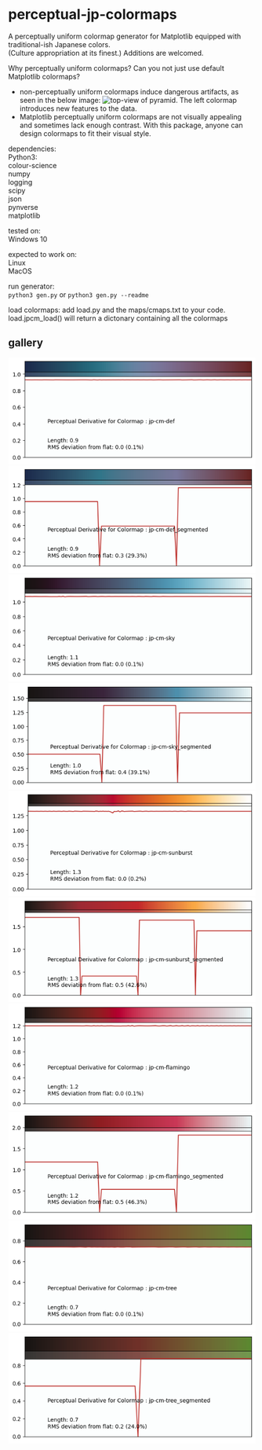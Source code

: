 
# perceptual-jp-colormaps  
  
A perceptually uniform colormap generator for Matplotlib equipped with traditional-ish Japanese colors.  
(Culture appropriation at its finest.) Additions are welcomed.  

Why perceptually uniform colormaps? Can you not just use default Matplotlib colormaps?   
- non-perceptually uniform colormaps induce dangerous artifacts, as seen in the below image: ![top-view of pyramid](https://i.stack.imgur.com/JcTDb.png).
The left colormap introduces new features to the data.
- Matplotlib perceptually uniform colormaps are not visually appealing and sometimes lack enough contrast.
With this package, anyone can design colormaps to fit their visual style.

dependencies:  
	Python3:  
		colour-science  
		numpy  
		logging  
		scipy  
		json  
		pynverse  
		matplotlib  
  
tested on:  
	Windows 10  
  
expected to work on:  
	Linux  
	MacOS  
  
run generator:   
    `python3 gen.py` or `python3 gen.py --readme`

load colormaps:
    add load.py and the maps/cmaps.txt to your code.
    load.jpcm_load() will return a dictonary containing all the colormaps

## gallery  

![](https://github.com/akhilsadam/perceptual-jp-colormaps/blob/master//maps/def.png?raw=true) ![](https://github.com/akhilsadam/perceptual-jp-colormaps/blob/master//maps/def_segmented.png?raw=true)  
![](https://github.com/akhilsadam/perceptual-jp-colormaps/blob/master//maps/sky.png?raw=true) ![](https://github.com/akhilsadam/perceptual-jp-colormaps/blob/master//maps/sky_segmented.png?raw=true)  
![](https://github.com/akhilsadam/perceptual-jp-colormaps/blob/master//maps/sunburst.png?raw=true) ![](https://github.com/akhilsadam/perceptual-jp-colormaps/blob/master//maps/sunburst_segmented.png?raw=true)  
![](https://github.com/akhilsadam/perceptual-jp-colormaps/blob/master//maps/flamingo.png?raw=true) ![](https://github.com/akhilsadam/perceptual-jp-colormaps/blob/master//maps/flamingo_segmented.png?raw=true)  
![](https://github.com/akhilsadam/perceptual-jp-colormaps/blob/master//maps/tree.png?raw=true) ![](https://github.com/akhilsadam/perceptual-jp-colormaps/blob/master//maps/tree_segmented.png?raw=true)